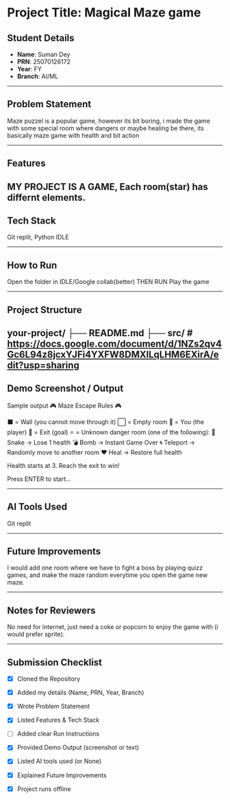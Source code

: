 # Project Title: Magical Maze game

## Student Details
- **Name**: Suman Dey
- **PRN**: 25070126172
- **Year**: FY
- **Branch**: AI/ML

---

## Problem Statement
Maze puzzel is a popular game, however its bit boring, i made the game with some special room where dangers or maybe healing be there, its basically maze game with health
and bit action

---

## Features
MY PROJECT IS A GAME, Each room(star) has differnt elements.
---

## Tech Stack
Git replit, Python IDLE

---

## How to Run
Open the folder in IDLE/Google collab(better)
THEN RUN
Play the game

---

## Project Structure

your-project/ ├── README.md ├── src/        # https://docs.google.com/document/d/1NZs2qv4Gc6L94z8jcxYJFi4YXFW8DMXlLqLHM6EXirA/edit?usp=sharing      
---

## Demo Screenshot / Output
Sample output
🎮 Maze Escape Rules 🎮

⬛ = Wall (you cannot move through it)
⬜ = Empty room
🧑 = You (the player)
🚪 = Exit (goal)
⭐ = Unknown danger room (one of the following):
   🐍 Snake → Lose 1 health
   💣 Bomb → Instant Game Over
   🌀 Teleport → Randomly move to another room
   ❤️ Heal → Restore full health

Health starts at 3. Reach the exit to win!

Press ENTER to start...

---

## AI Tools Used
Git replit

---

## Future Improvements
I would add one room where we have to fight a boss by playing quizz games, and make the maze random everytime you open the game new maze.


---

## Notes for Reviewers
No need for internet, just need a coke or popcorn to enjoy the game with (i would prefer sprite).

---

## Submission Checklist 
- [x] Cloned the Repository 
- [x] Added my details (Name, PRN, Year, Branch)  
- [x] Wrote Problem Statement  
- [x] Listed Features & Tech Stack  
- [ ] Added clear Run Instructions  
- [x] Provided Demo Output (screenshot or text)  
- [x] Listed AI tools used (or None)  
- [x] Explained Future Improvements  
- [x] Project runs offline

